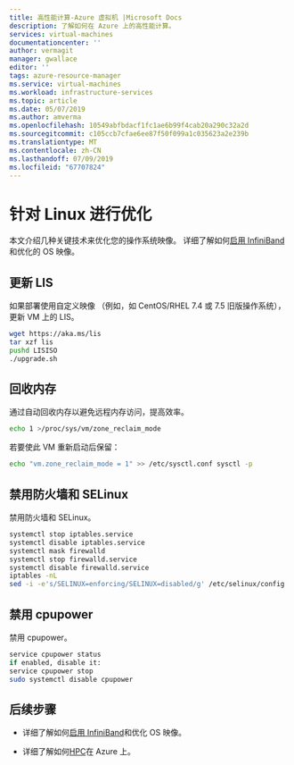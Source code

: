 ```yaml
---
title: 高性能计算-Azure 虚拟机 |Microsoft Docs
description: 了解如何在 Azure 上的高性能计算。
services: virtual-machines
documentationcenter: ''
author: vermagit
manager: gwallace
editor: ''
tags: azure-resource-manager
ms.service: virtual-machines
ms.workload: infrastructure-services
ms.topic: article
ms.date: 05/07/2019
ms.author: amverma
ms.openlocfilehash: 10549abfbdacf1fc1ae6b99f4cab20a290c32a2d
ms.sourcegitcommit: c105ccb7cfae6ee87f50f099a1c035623a2e239b
ms.translationtype: MT
ms.contentlocale: zh-CN
ms.lasthandoff: 07/09/2019
ms.locfileid: "67707824"
---
```

# <a name="optimization-for-linux"></a>针对 Linux 进行优化

本文介绍几种关键技术来优化您的操作系统映像。 详细了解如何[启用 InfiniBand](enable-infiniband.md)和优化的 OS 映像。

## <a name="update-lis"></a>更新 LIS

如果部署使用自定义映像 （例如，如 CentOS/RHEL 7.4 或 7.5 旧版操作系统），更新 VM 上的 LIS。

```bash
wget https://aka.ms/lis
tar xzf lis
pushd LISISO
./upgrade.sh
```

## <a name="reclaim-memory"></a>回收内存

通过自动回收内存以避免远程内存访问，提高效率。

```bash
echo 1 >/proc/sys/vm/zone_reclaim_mode
```

若要使此 VM 重新启动后保留：

```bash
echo "vm.zone_reclaim_mode = 1" >> /etc/sysctl.conf sysctl -p
```

## <a name="disable-firewall-and-selinux"></a>禁用防火墙和 SELinux

禁用防火墙和 SELinux。

```bash
systemctl stop iptables.service
systemctl disable iptables.service
systemctl mask firewalld
systemctl stop firewalld.service
systemctl disable firewalld.service
iptables -nL
sed -i -e's/SELINUX=enforcing/SELINUX=disabled/g' /etc/selinux/config
```

## <a name="disable-cpupower"></a>禁用 cpupower

禁用 cpupower。

```bash
service cpupower status
if enabled, disable it:
service cpupower stop
sudo systemctl disable cpupower
```

## <a name="next-steps"></a>后续步骤

* 详细了解如何[启用 InfiniBand](enable-infiniband.md)和优化 OS 映像。

* 详细了解如何[HPC](https://docs.microsoft.com/azure/architecture/topics/high-performance-computing/)在 Azure 上。
